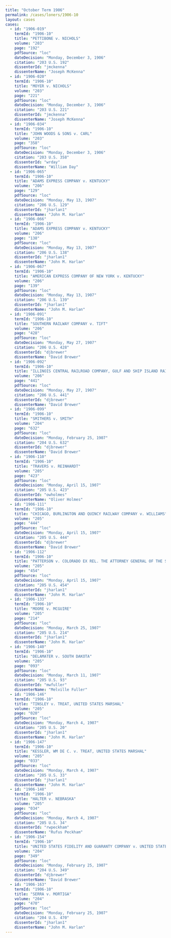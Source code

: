 ```yaml
---
title: "October Term 1906"
permalink: /cases/loners/1906-10
layout: cases
cases:
  - id: "1906-019"
    termId: "1906-10"
    title: "PETTIBONE v. NICHOLS"
    volume: "203"
    page: "192"
    pdfSource: "loc"
    dateDecision: "Monday, December 3, 1906"
    citation: "203 U.S. 192"
    dissenterId: "jmckenna"
    dissenterName: "Joseph McKenna"
  - id: "1906-020"
    termId: "1906-10"
    title: "MOYER v. NICHOLS"
    volume: "203"
    page: "221"
    pdfSource: "loc"
    dateDecision: "Monday, December 3, 1906"
    citation: "203 U.S. 221"
    dissenterId: "jmckenna"
    dissenterName: "Joseph McKenna"
  - id: "1906-034"
    termId: "1906-10"
    title: "JOHN WOODS & SONS v. CARL"
    volume: "203"
    page: "358"
    pdfSource: "loc"
    dateDecision: "Monday, December 3, 1906"
    citation: "203 U.S. 358"
    dissenterId: "wrday"
    dissenterName: "William Day"
  - id: "1906-065"
    termId: "1906-10"
    title: "ADAMS EXPRESS COMPANY v. KENTUCKY"
    volume: "206"
    page: "129"
    pdfSource: "loc"
    dateDecision: "Monday, May 13, 1907"
    citation: "206 U.S. 129"
    dissenterId: "jharlan1"
    dissenterName: "John M. Harlan"
  - id: "1906-066"
    termId: "1906-10"
    title: "ADAMS EXPRESS COMPANY v. KENTUCKY"
    volume: "206"
    page: "138"
    pdfSource: "loc"
    dateDecision: "Monday, May 13, 1907"
    citation: "206 U.S. 138"
    dissenterId: "jharlan1"
    dissenterName: "John M. Harlan"
  - id: "1906-067"
    termId: "1906-10"
    title: "AMERICAN EXPRESS COMPANY OF NEW YORK v. KENTUCKY"
    volume: "206"
    page: "139"
    pdfSource: "loc"
    dateDecision: "Monday, May 13, 1907"
    citation: "206 U.S. 139"
    dissenterId: "jharlan1"
    dissenterName: "John M. Harlan"
  - id: "1906-091"
    termId: "1906-10"
    title: "SOUTHERN RAILWAY COMPANY v. TIFT"
    volume: "206"
    page: "428"
    pdfSource: "loc"
    dateDecision: "Monday, May 27, 1907"
    citation: "206 U.S. 428"
    dissenterId: "djbrewer"
    dissenterName: "David Brewer"
  - id: "1906-092"
    termId: "1906-10"
    title: "ILLINOIS CENTRAL RAILROAD COMPANY, GULF AND SHIP ISLAND RAILROAD COMPANY, SOUTHERN RAILROAD COMPANY v. THE INTERSTATE COMMERCE COMMISSION"
    volume: "206"
    page: "441"
    pdfSource: "loc"
    dateDecision: "Monday, May 27, 1907"
    citation: "206 U.S. 441"
    dissenterId: "djbrewer"
    dissenterName: "David Brewer"
  - id: "1906-099"
    termId: "1906-10"
    title: "SMITHERS v. SMITH"
    volume: "204"
    page: "632"
    pdfSource: "loc"
    dateDecision: "Monday, February 25, 1907"
    citation: "204 U.S. 632"
    dissenterId: "djbrewer"
    dissenterName: "David Brewer"
  - id: "1906-110"
    termId: "1906-10"
    title: "TRAVERS v. REINHARDT"
    volume: "205"
    page: "423"
    pdfSource: "loc"
    dateDecision: "Monday, April 15, 1907"
    citation: "205 U.S. 423"
    dissenterId: "owholmes"
    dissenterName: "Oliver Holmes"
  - id: "1906-111"
    termId: "1906-10"
    title: "CHICAGO, BURLINGTON AND QUINCY RAILWAY COMPANY v. WILLIAMS"
    volume: "205"
    page: "444"
    pdfSource: "loc"
    dateDecision: "Monday, April 15, 1907"
    citation: "205 U.S. 444"
    dissenterId: "djbrewer"
    dissenterName: "David Brewer"
  - id: "1906-112"
    termId: "1906-10"
    title: "PATTERSON v. COLORADO EX REL. THE ATTORNEY GENERAL OF THE STATE OF COLORADO"
    volume: "205"
    page: "454"
    pdfSource: "loc"
    dateDecision: "Monday, April 15, 1907"
    citation: "205 U.S. 454"
    dissenterId: "jharlan1"
    dissenterName: "John M. Harlan"
  - id: "1906-133"
    termId: "1906-10"
    title: "MOORE v. MCGUIRE"
    volume: "205"
    page: "214"
    pdfSource: "loc"
    dateDecision: "Monday, March 25, 1907"
    citation: "205 U.S. 214"
    dissenterId: "jharlan1"
    dissenterName: "John M. Harlan"
  - id: "1906-140"
    termId: "1906-10"
    title: "DELAMATER v. SOUTH DAKOTA"
    volume: "205"
    page: "093"
    pdfSource: "loc"
    dateDecision: "Monday, March 11, 1907"
    citation: "205 U.S. 93"
    dissenterId: "mwfuller"
    dissenterName: "Melville Fuller"
  - id: "1906-146"
    termId: "1906-10"
    title: "TINSLEY v. TREAT, UNITED STATES MARSHAL"
    volume: "205"
    page: "020"
    pdfSource: "loc"
    dateDecision: "Monday, March 4, 1907"
    citation: "205 U.S. 20"
    dissenterId: "jharlan1"
    dissenterName: "John M. Harlan"
  - id: "1906-147"
    termId: "1906-10"
    title: "KESSLER, WM DE C. v. TREAT, UNITED STATES MARSHAL"
    volume: "205"
    page: "033"
    pdfSource: "loc"
    dateDecision: "Monday, March 4, 1907"
    citation: "205 U.S. 33"
    dissenterId: "jharlan1"
    dissenterName: "John M. Harlan"
  - id: "1906-148"
    termId: "1906-10"
    title: "HALTER v. NEBRASKA"
    volume: "205"
    page: "034"
    pdfSource: "loc"
    dateDecision: "Monday, March 4, 1907"
    citation: "205 U.S. 34"
    dissenterId: "rwpeckham"
    dissenterName: "Rufus Peckham"
  - id: "1906-154"
    termId: "1906-10"
    title: "UNITED STATES FIDELITY AND GUARANTY COMPANY v. UNITED STATES FOR THE BENEFIT OF KENYON"
    volume: "204"
    page: "349"
    pdfSource: "loc"
    dateDecision: "Monday, February 25, 1907"
    citation: "204 U.S. 349"
    dissenterId: "djbrewer"
    dissenterName: "David Brewer"
  - id: "1906-163"
    termId: "1906-10"
    title: "SERRA v. MORTIGA"
    volume: "204"
    page: "470"
    pdfSource: "loc"
    dateDecision: "Monday, February 25, 1907"
    citation: "204 U.S. 470"
    dissenterId: "jharlan1"
    dissenterName: "John M. Harlan"
---
```

